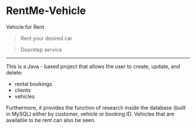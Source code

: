 # RentMe-Vehicle

Vehicle for Rent
> Rent your desired car

> Doorstep service

----------------------------------------------

This is a Java - based project that allows the user to create, update, and delete:
- rental bookings
- clients
- vehicles

Furthermore, it provides the function of research inside the database (built in MySQL) either by customer, vehicle or booking ID. Vehicles that are available to be rent
can also be seen.
